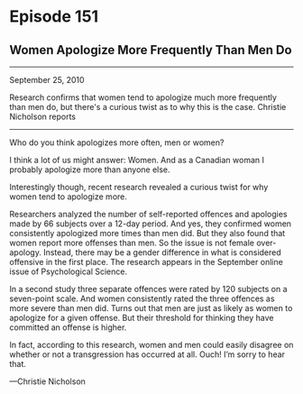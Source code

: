 # Episode 151

## Women Apologize More Frequently Than Men Do

---

September 25, 2010

Research confirms that women tend to apologize much more frequently than men do, but there's a curious twist as to why this is the case. Christie Nicholson reports

---

Who do you think apologizes more often, men or women?

I think a lot of us might answer: Women. And as a Canadian woman I probably apologize more than anyone else.

Interestingly though, recent research revealed a curious twist for why women tend to apologize more.

Researchers analyzed the number of self-reported offences and apologies made by 66 subjects over a 12-day period. And yes, they confirmed women consistently apologized more times than men did. But they also found that women report more offenses than men. So the issue is not female over-apology. Instead, there may be a gender difference in what is considered offensive in the first place. The research appears in the September online issue of Psychological Science.

In a second study three separate offences were rated by 120 subjects on a seven-point scale. And women consistently rated the three offences as more severe than men did. Turns out that men are just as likely as women to apologize for a given offense. But their threshold for thinking they have committed an offense is higher.

In fact, according to this research, women and men could easily disagree on whether or not a transgression has occurred at all. Ouch! I’m sorry to hear that.

—Christie Nicholson


